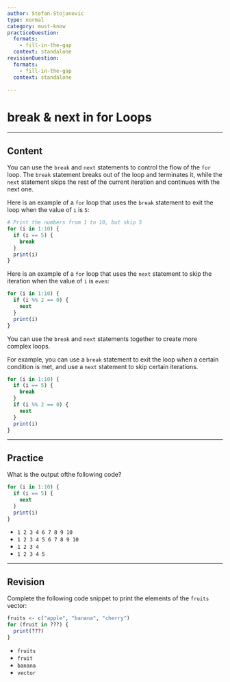 ```yaml
---
author: Stefan-Stojanovic
type: normal
category: must-know
practiceQuestion:
  formats:
    - fill-in-the-gap
  context: standalone
revisionQuestion:
  formats:
    - fill-in-the-gap
  context: standalone

---
```


# break & next in for Loops

---

## Content

You can use the `break` and `next` statements to control the flow of the `for` loop. The `break` statement breaks out of the loop and terminates it, while the `next` statement skips the rest of the current iteration and continues with the next one. 

Here is an example of a `for` loop that uses the `break` statement to exit the loop when the value of `i` is `5`:

```r
# Print the numbers from 1 to 10, but skip 5
for (i in 1:10) {
  if (i == 5) {
    break
  }
  print(i)
}
```

Here is an example of a `for` loop that uses the `next` statement to skip the iteration when the value of `i` is `even`:
```r
for (i in 1:10) {
  if (i %% 2 == 0) {
    next
  }
  print(i)
}
```

You can use the `break` and ``next`` statements together to create more complex loops. 

For example, you can use a `break` statement to exit the loop when a certain condition is met, and use a ``next`` statement to skip certain iterations.
```r
for (i in 1:10) {
  if (i == 5) {
    break
  }
  if (i %% 2 == 0) {
    next
  }
  print(i)
}
```


---
## Practice

What is the output ofthe following code?

```r
for (i in 1:10) {
  if (i == 5) {
    next
  }
  print(i)
}
```

- `1 2 3 4 6 7 8 9 10`
- `1 2 3 4 5 6 7 8 9 10`
- `1 2 3 4`
- `1 2 3 4 5`

---
## Revision

Complete the following code snippet to print the elements of the `fruits` vector:

```r
fruits <- c("apple", "banana", "cherry")
for (fruit in ???) {
  print(???)
}
```


- `fruits`
- `fruit`
- `banana`
- `vector`